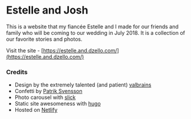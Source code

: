 # Estelle and Josh

This is a website that my fiancée Estelle and I made for our friends and family who will be coming to our wedding in July 2018. It is a collection of our favorite stories and photos.

Visit the site - [https://estelle.and.dzello.com/](https://estelle.and.dzello.com/)

### Credits

- Design by the extremely talented (and patient) [valbrains](http://www.valbrains.com/)
- Confetti by [Patrik Svensson](http://metervara.net)
- Photo carousel with [slick](http://kenwheeler.github.io/slick/)
- Static site awesomeness with [hugo](https://gohugo.io)
- Hosted on [Netlify](https://netlify.com/)
